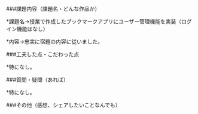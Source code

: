 ###課題内容（課題名・どんな作品か）

  *課題名→授業で作成したブックマークアプリにユーザー管理機能を実装（ログイン機能はなし）
    
  *内容→忠実に宿題の内容に従いました。

###工夫した点・こだわった点

 *特になし。
 
###質問・疑問（あれば）

  *特になし。  


###その他（感想、シェアしたいことなんでも）